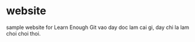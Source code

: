 # website
sample website for Learn Enough Git
vao day doc lam cai gi, day chi la lam choi choi thoi.
